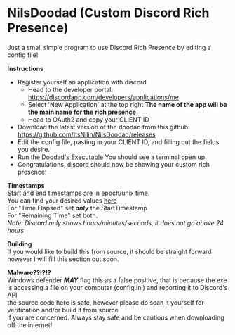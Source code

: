 # NilsDoodad (Custom Discord Rich Presence)
Just a small simple program to use Discord Rich Presence by editing a config file!

**Instructions**	
- Register yourself an application with discord  
  - Head to the developer portal: https://discordapp.com/developers/applications/me  
  - Select 'New Application' at the top right **The name of the app will be the main name for the rich presence**  
  - Head to OAuth2 and copy your CLIENT ID  
- Download the latest version of the doodad from this github: https://github.com/ItsNilin/NilsDoodad/releases  
- Edit the config file, pasting in your CLIENT ID, and filling out the fields you desire.  
- Run the [Doodad's Executable](https://github.com/ItsNilin/NilsDoodad/releases) You should see a terminal open up.  
- Congratulations, discord should now be showing your custom rich presence!  

**Timestamps**  
Start and end timestamps are in epoch/unix time.  
You can find your desired values [here](https://www.epochconverter.com/)  
For "Time Elapsed" set ***only*** the StartTimestamp  
For "Remaining Time" set both.  
*Note: Discord only shows hours/minutes/seconds, it does not go above 24 hours*  

**Building**  
If you would like to build this from source, it should be straight forward however I will fill this section out soon.

**Malware??!?!?**  
Windows defender ***MAY*** flag this as a false positive, that is because the exe is accessing a file on your computer (config.ini) and reporting it to Discord's API  
the source code here is safe, however please do scan it yourself for verification and/or build it from source  
if you are concerned. Always stay safe and be cautious when downloading off the internet!  



